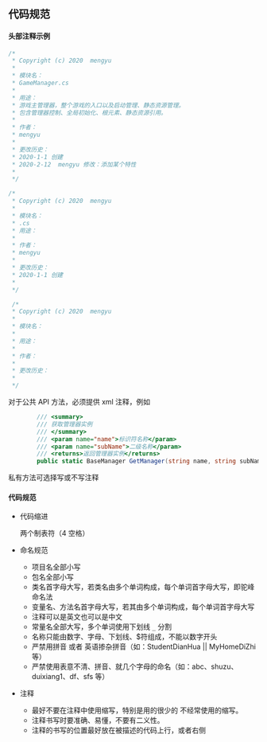 ﻿## 代码规范

#### 头部注释示例

```C#
/*
 * Copyright (c) 2020  mengyu
 *
 * 模块名：
 * GameManager.cs
 *
 * 用途：
 * 游戏主管理器，整个游戏的入口以及启动管理、静态资源管理。
 * 包含管理器控制、全局初始化、根元素、静态资源引用。
 *
 * 作者：
 * mengyu
 *
 * 更改历史：
 * 2020-1-1 创建
 * 2020-2-12  mengyu 修改：添加某个特性
 *
 */
```

```C#
/*
 * Copyright (c) 2020  mengyu
 *
 * 模块名：
 * .cs
 * 用途：
 *
 * 作者：
 * mengyu
 *
 * 更改历史：
 * 2020-1-1 创建
 *
 */
```

```C#
 /*
 * Copyright (c) 2020  mengyu
 *
 * 模块名：
 *
 * 用途：
 *
 * 作者：
 *
 * 更改历史：
 *
 */
```

对于公共 API 方法，必须提供 xml 注释，例如

```C#
        /// <summary>
        /// 获取管理器实例
        /// </summary>
        /// <param name="name">标识符名称</param>
        /// <param name="subName">二级名称</param>
        /// <returns>返回管理器实例</returns>
        public static BaseManager GetManager(string name, string subName)
```

私有方法可选择写或不写注释

#### 代码规范

- 代码缩进

  两个制表符（4 空格）

- 命名规范

  - 项目名全部小写
  - 包名全部小写
  - 类名首字母大写，若类名由多个单词构成，每个单词首字母大写，即驼峰命名法
  - 变量名、方法名首字母大写，若其由多个单词构成，每个单词首字母大写
  - 注释可以是英文也可以是中文
  - 常量名全部大写，多个单词使用下划线 `_` 分割
  - 名称只能由数字、字母、下划线、$符组成，不能以数字开头
  - 严禁用拼音 或者 英语掺杂拼音（如：StudentDianHua || MyHomeDiZhi 等）
  - 严禁使用表意不清、拼音、就几个字母的命名（如：abc、shuzu、duixiang1、df、sfs 等）

- 注释

  - 最好不要在注释中使用缩写，特别是用的很少的 不经常使用的缩写。
  - 注释书写时要准确、易懂，不要有二义性。
  - 注释的书写的位置最好放在被描述的代码上行，或者右侧
